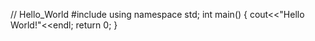 // Hello_World
#include<iostream>
using namespace std; 
int main()
{
  cout<<"Hello World!"<<endl;
  return 0;
}
